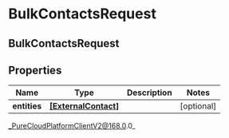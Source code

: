 # BulkContactsRequest

## BulkContactsRequest

## Properties

|Name | Type | Description | Notes|
|------------ | ------------- | ------------- | -------------|
| **entities** | [**[ExternalContact]**]([ExternalContact]) |  | [optional] |



_PureCloudPlatformClientV2@168.0.0_
